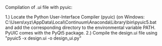 Compilation of .ui file with pyuic:

1.)		Locate the Python User-Interface Compiler (pyuic) (on Windows: C:\Users\xyz\AppData\Local\Continuum\Anaconda\Library\bin\pyuic5.bat
		and add the corresponding directory to the environmental variable PATH. PyUIC comes with the PyQt5 package.
2.)		Compile the design.ui file using "pyuic5 -x design.ui -o design_ui.py"